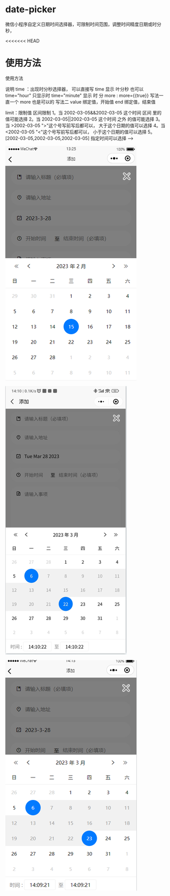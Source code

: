 # date-picker
微信小程序自定义日期时间选择器，可限制时间范围，调整时间精度日期或时分秒，

<<<<<<< HEAD
# 使用方法
  使用方法
 <date-picker show="{{isDate}}" limit=">2023-3-2" more time="minute" end="2023-3-22" value="2023-3-6"></date-picker> 

 <date-picker show="{{isDate}}" limit=">2023-3-2" more time end="2023-3-22" value="2023-3-6"></date-picker> 

 <date-picker show="{{isDate}}" limit="<2023-3-2" value="2023-3-6"></date-picker> 

 <date-picker show="{{isDate}}" limit="2023-3-2&&2023-3-22" value="2023-3-6"></date-picker> 

 <date-picker show="{{isDate}}" limit="2023-3-2||2023-3-22" value="2023-3-6"></date-picker> 

 <date-picker show="{{isDate}}" limit="[2023-3-2,2023-3-22]" value="2023-3-6"></date-picker> 

 <date-picker show="{{isDate}}"  value="2023-3-6"></date-picker> 
 说明
 time ：出现时分秒选择器， 可以直接写 time 显示 叶分秒  也可以 time="hour" 只显示时  time="minute" 显示 时 分 
 more :  more={{true}} 写法一    直一个 more 也是可以的 写法二
 value 绑定值，开始值
 end 绑定值，结束值

 limit：限制值 区间限制
   1。当 2002-03-05&&2002-03-05  这个时间 区间 里的值可能选择
   2。当 2002-03-05||2002-03-05  这个时间 之外 的值可能选择 
   3。当 >2002-03-05  ">"这个号写前写后都可以， 大于这个日期的值可以选择
   4。当 <2002-03-05  "<"这个号写前写后都可以， 小于这个日期的值可以选择
   5。[2002-03-05,2002-03-05,2002-03-05]  指定时间可以选择
 -->


![img](https://github.com/wyulang/wx-date/blob/main/demo-pic/wx1.png)

![img](https://github.com/wyulang/wx-date/blob/main/demo-pic/wx2.png)

![img](https://github.com/wyulang/wx-date/blob/main/demo-pic/wx3.png)

